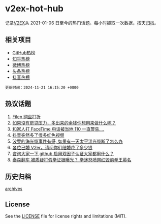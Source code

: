 # v2ex-hot-hub

 记录[V2EX](https://www.v2ex.com/)从 2021-01-06 日至今的热门话题。每小时抓取一次数据，按天[归档](archives)。
 
 ## 相关项目

- [GitHub热榜](https://github.com/lonnyzhang423/github-hot-hub)
- [知乎热榜](https://github.com/lonnyzhang423/zhihu-hot-hub)
- [微博热榜](https://github.com/lonnyzhang423/weibo-hot-hub)
- [头条热榜](https://github.com/lonnyzhang423/toutiao-hot-hub)
- [抖音热榜](https://github.com/lonnyzhang423/douyin-hot-hub)


 `更新时间：2024-11-21 16:15:20 +0800`

## 热议话题

1. [Filen 网盘打折](https://www.v2ex.com/t/1091227)
1. [如果没有房贷压力，多出来的余钱你想用来做什么呢？](https://www.v2ex.com/t/1091378)
1. [和家人打 FaceTime 电话被当地 110 一直警告....](https://www.v2ex.com/t/1091429)
1. [抖音突然多了很多红色视频](https://www.v2ex.com/t/1091366)
1. [波罗的海光缆事件有感, 如果有一天太平洋光缆断了怎么办](https://www.v2ex.com/t/1091379)
1. [各位已婚 V2er，请问你们结婚花了多少钱](https://www.v2ex.com/t/1091438)
1. [咨询大家一下 github 启用双因子认证大家都用什么？](https://www.v2ex.com/t/1091407)
1. [泰森翻车 被质疑打假拳证据曝光？ 拳迷怒喷网红毁前拳王英名](https://www.v2ex.com/t/1091369)

## 历史归档

[archives](archives)

## License

See the [LICENSE](LICENSE) file for license rights and limitations (MIT).
